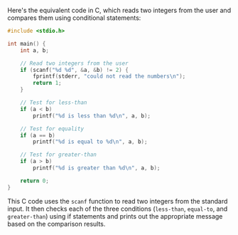  Here's the equivalent code in C, which reads two integers from the user and compares them using conditional statements:

```c
#include <stdio.h>

int main() {
    int a, b;

    // Read two integers from the user
    if (scanf("%d %d", &a, &b) != 2) {
        fprintf(stderr, "could not read the numbers\n");
        return 1;
    }

    // Test for less-than
    if (a < b)
        printf("%d is less than %d\n", a, b);

    // Test for equality
    if (a == b)
        printf("%d is equal to %d\n", a, b);

    // Test for greater-than
    if (a > b)
        printf("%d is greater than %d\n", a, b);

    return 0;
}
```

This C code uses the `scanf` function to read two integers from the standard input. It then checks each of the three conditions (`less-than`, `equal-to`, and `greater-than`) using if statements and prints out the appropriate message based on the comparison results.

